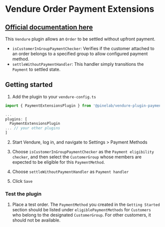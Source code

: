 # Vendure Order Payment Extensions

## [Official documentation here](https://pinelab-plugins.com/plugin/vendure-plugin-payment-extensions)

This `Vendure` plugin allows an `Order` to be settled without upfront payment.

- `isCustomerInGroupPaymentChecker`: Verifies if the customer attached to an order belongs to a specified group to allow configured payment method.
- `settleWithoutPaymentHandler`: This handler simply transitions the `Payment` to settled state.

## Getting started

1. Add the plugin to your `vendure-config.ts`

```ts
import { PaymentExtensionsPlugin } from '@pinelab/vendure-plugin-payment-extensions';

...
plugins: [
  PaymentExtensionsPlugin
... // your other plugins
]

```

2. Start Vendure, log in, and navigate to Settings > Payment Methods
3. Choose `isCustomerInGroupPaymentChecker` as the `Payment eligibility checker`, and then select the `CustomerGroup` whose members are expected to be eligible for this `PaymentMethod`.

4. Choose `settleWithoutPaymentHandler` as `Payment handler`
5. Click `Save`

### Test the plugin

1. Place a test order. The `PaymentMethod` you created in the `Getting Started` section should be listed under `eligiblePaymentMethods` for `Customers` who belong to the designated `CustomerGroup`. For other customers, it should not be available.
